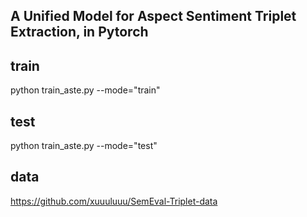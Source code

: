 ## A Unified Model for Aspect Sentiment Triplet Extraction, in Pytorch

## train
python train_aste.py --mode="train" 

## test 
python train_aste.py --mode="test"

## data
https://github.com/xuuuluuu/SemEval-Triplet-data